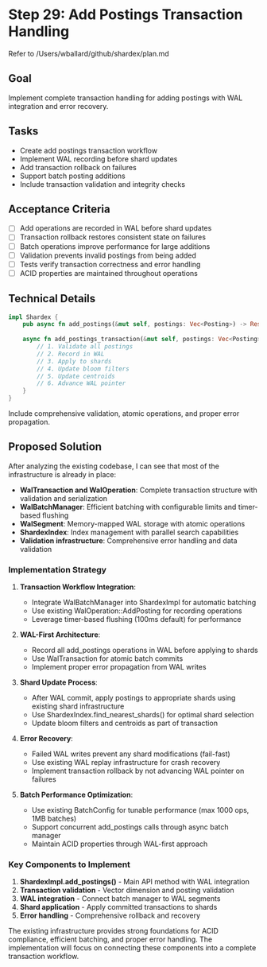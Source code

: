 # Step 29: Add Postings Transaction Handling

Refer to /Users/wballard/github/shardex/plan.md

## Goal
Implement complete transaction handling for adding postings with WAL integration and error recovery.

## Tasks
- Create add postings transaction workflow
- Implement WAL recording before shard updates
- Add transaction rollback on failures
- Support batch posting additions
- Include transaction validation and integrity checks

## Acceptance Criteria
- [ ] Add operations are recorded in WAL before shard updates
- [ ] Transaction rollback restores consistent state on failures
- [ ] Batch operations improve performance for large additions
- [ ] Validation prevents invalid postings from being added
- [ ] Tests verify transaction correctness and error handling
- [ ] ACID properties are maintained throughout operations

## Technical Details
```rust
impl Shardex {
    pub async fn add_postings(&mut self, postings: Vec<Posting>) -> Result<(), ShardexError>;
    
    async fn add_postings_transaction(&mut self, postings: Vec<Posting>) -> Result<(), ShardexError> {
        // 1. Validate all postings
        // 2. Record in WAL
        // 3. Apply to shards
        // 4. Update bloom filters
        // 5. Update centroids
        // 6. Advance WAL pointer
    }
}
```

Include comprehensive validation, atomic operations, and proper error propagation.

## Proposed Solution

After analyzing the existing codebase, I can see that most of the infrastructure is already in place:

- **WalTransaction and WalOperation**: Complete transaction structure with validation and serialization
- **WalBatchManager**: Efficient batching with configurable limits and timer-based flushing  
- **WalSegment**: Memory-mapped WAL storage with atomic operations
- **ShardexIndex**: Index management with parallel search capabilities
- **Validation infrastructure**: Comprehensive error handling and data validation

### Implementation Strategy

1. **Transaction Workflow Integration**: 
   - Integrate WalBatchManager into ShardexImpl for automatic batching
   - Use existing WalOperation::AddPosting for recording operations
   - Leverage timer-based flushing (100ms default) for performance

2. **WAL-First Architecture**:
   - Record all add_postings operations in WAL before applying to shards
   - Use WalTransaction for atomic batch commits
   - Implement proper error propagation from WAL writes

3. **Shard Update Process**:
   - After WAL commit, apply postings to appropriate shards using existing shard infrastructure
   - Use ShardexIndex.find_nearest_shards() for optimal shard selection
   - Update bloom filters and centroids as part of transaction

4. **Error Recovery**:
   - Failed WAL writes prevent any shard modifications (fail-fast)
   - Use existing WAL replay infrastructure for crash recovery
   - Implement transaction rollback by not advancing WAL pointer on failures

5. **Batch Performance Optimization**:
   - Use existing BatchConfig for tunable performance (max 1000 ops, 1MB batches)
   - Support concurrent add_postings calls through async batch manager
   - Maintain ACID properties through WAL-first approach

### Key Components to Implement

1. **ShardexImpl.add_postings()** - Main API method with WAL integration
2. **Transaction validation** - Vector dimension and posting validation  
3. **WAL integration** - Connect batch manager to WAL segments
4. **Shard application** - Apply committed transactions to shards
5. **Error handling** - Comprehensive rollback and recovery

The existing infrastructure provides strong foundations for ACID compliance, efficient batching, and proper error handling. The implementation will focus on connecting these components into a complete transaction workflow.